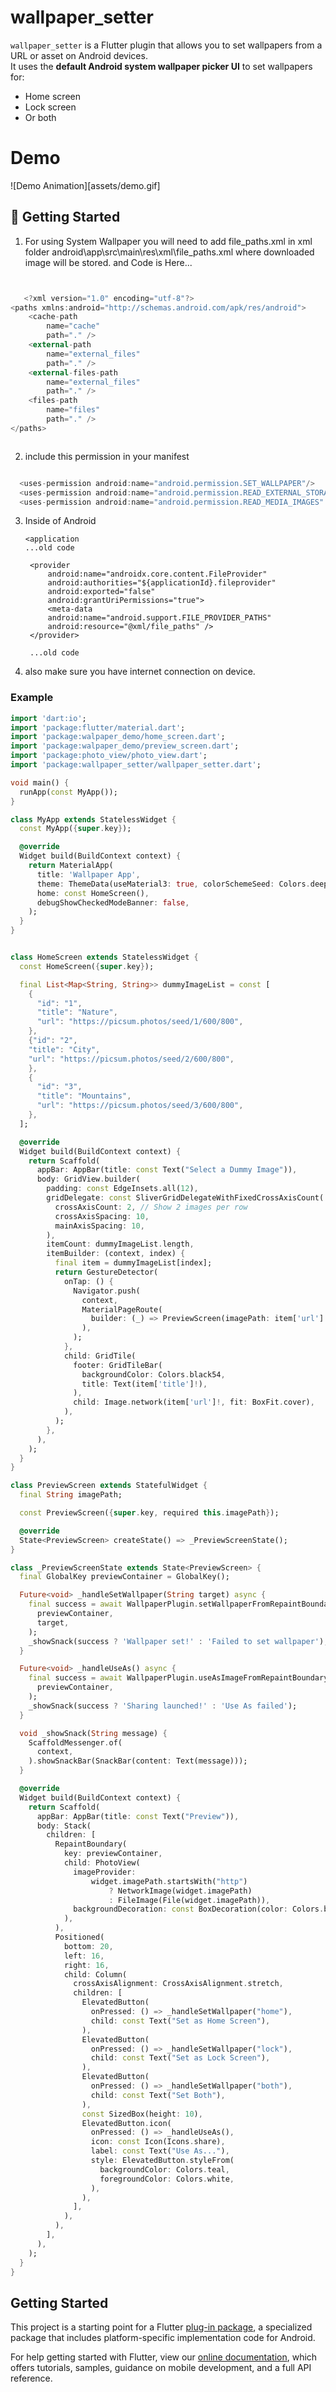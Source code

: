 # wallpaper_setter

`wallpaper_setter` is a Flutter plugin that allows you to set wallpapers from a URL or asset on Android devices.  
It uses the **default Android system wallpaper picker UI** to set wallpapers for:

- Home screen
- Lock screen
- Or both

# Demo

![Demo Animation][assets/demo.gif]


## 🚀 Getting Started


1) For using System Wallpaper you will need to add file_paths.xml in xml folder
   android\app\src\main\res\xml\file_paths.xml where downloaded image will be stored. 
   and Code is Here...

``` dart


   <?xml version="1.0" encoding="utf-8"?>
<paths xmlns:android="http://schemas.android.com/apk/res/android">
    <cache-path
        name="cache"
        path="." />
    <external-path
        name="external_files"
        path="." />
    <external-files-path
        name="external_files"
        path="." />
    <files-path
        name="files"
        path="." />
</paths>



 ```

2) include this permission in your manifest

``` dart

  <uses-permission android:name="android.permission.SET_WALLPAPER"/>
  <uses-permission android:name="android.permission.READ_EXTERNAL_STORAGE"/>
  <uses-permission android:name="android.permission.READ_MEDIA_IMAGES" />

```

3) Inside of Android
   
       <application
       ...old code
    
        <provider
            android:name="androidx.core.content.FileProvider"
            android:authorities="${applicationId}.fileprovider"
            android:exported="false"
            android:grantUriPermissions="true">
            <meta-data
            android:name="android.support.FILE_PROVIDER_PATHS"
            android:resource="@xml/file_paths" />
        </provider>

        ...old code
    </application>


4) also make sure you have internet connection on device.
### Example


``` dart
import 'dart:io';
import 'package:flutter/material.dart';
import 'package:walpaper_demo/home_screen.dart';
import 'package:walpaper_demo/preview_screen.dart';
import 'package:photo_view/photo_view.dart';
import 'package:wallpaper_setter/wallpaper_setter.dart';

void main() {
  runApp(const MyApp());
}

class MyApp extends StatelessWidget {
  const MyApp({super.key});

  @override
  Widget build(BuildContext context) {
    return MaterialApp(
      title: 'Wallpaper App',
      theme: ThemeData(useMaterial3: true, colorSchemeSeed: Colors.deepPurple),
      home: const HomeScreen(),
      debugShowCheckedModeBanner: false,
    );
  }
}


class HomeScreen extends StatelessWidget {
  const HomeScreen({super.key});

  final List<Map<String, String>> dummyImageList = const [
    {
      "id": "1",
      "title": "Nature",
      "url": "https://picsum.photos/seed/1/600/800",
    },
    {"id": "2",
    "title": "City", 
    "url": "https://picsum.photos/seed/2/600/800",
    },
    {
      "id": "3",
      "title": "Mountains",
      "url": "https://picsum.photos/seed/3/600/800",
    },
  ];

  @override
  Widget build(BuildContext context) {
    return Scaffold(
      appBar: AppBar(title: const Text("Select a Dummy Image")),
      body: GridView.builder(
        padding: const EdgeInsets.all(12),
        gridDelegate: const SliverGridDelegateWithFixedCrossAxisCount(
          crossAxisCount: 2, // Show 2 images per row
          crossAxisSpacing: 10,
          mainAxisSpacing: 10,
        ),
        itemCount: dummyImageList.length,
        itemBuilder: (context, index) {
          final item = dummyImageList[index];
          return GestureDetector(
            onTap: () {
              Navigator.push(
                context,
                MaterialPageRoute(
                  builder: (_) => PreviewScreen(imagePath: item['url']!),
                ),
              );
            },
            child: GridTile(
              footer: GridTileBar(
                backgroundColor: Colors.black54,
                title: Text(item['title']!),
              ),
              child: Image.network(item['url']!, fit: BoxFit.cover),
            ),
          );
        },
      ),
    );
  }
}

class PreviewScreen extends StatefulWidget {
  final String imagePath;

  const PreviewScreen({super.key, required this.imagePath});

  @override
  State<PreviewScreen> createState() => _PreviewScreenState();
}

class _PreviewScreenState extends State<PreviewScreen> {
  final GlobalKey previewContainer = GlobalKey();

  Future<void> _handleSetWallpaper(String target) async {
    final success = await WallpaperPlugin.setWallpaperFromRepaintBoundary(
      previewContainer,
      target,
    );
    _showSnack(success ? 'Wallpaper set!' : 'Failed to set wallpaper');
  }

  Future<void> _handleUseAs() async {
    final success = await WallpaperPlugin.useAsImageFromRepaintBoundary(
      previewContainer,
    );
    _showSnack(success ? 'Sharing launched!' : 'Use As failed');
  }

  void _showSnack(String message) {
    ScaffoldMessenger.of(
      context,
    ).showSnackBar(SnackBar(content: Text(message)));
  }

  @override
  Widget build(BuildContext context) {
    return Scaffold(
      appBar: AppBar(title: const Text("Preview")),
      body: Stack(
        children: [
          RepaintBoundary(
            key: previewContainer,
            child: PhotoView(
              imageProvider:
                  widget.imagePath.startsWith("http")
                      ? NetworkImage(widget.imagePath)
                      : FileImage(File(widget.imagePath)),
              backgroundDecoration: const BoxDecoration(color: Colors.black),
            ),
          ),
          Positioned(
            bottom: 20,
            left: 16,
            right: 16,
            child: Column(
              crossAxisAlignment: CrossAxisAlignment.stretch,
              children: [
                ElevatedButton(
                  onPressed: () => _handleSetWallpaper("home"),
                  child: const Text("Set as Home Screen"),
                ),
                ElevatedButton(
                  onPressed: () => _handleSetWallpaper("lock"),
                  child: const Text("Set as Lock Screen"),
                ),
                ElevatedButton(
                  onPressed: () => _handleSetWallpaper("both"),
                  child: const Text("Set Both"),
                ),
                const SizedBox(height: 10),
                ElevatedButton.icon(
                  onPressed: () => _handleUseAs(),
                  icon: const Icon(Icons.share),
                  label: const Text("Use As..."),
                  style: ElevatedButton.styleFrom(
                    backgroundColor: Colors.teal,
                    foregroundColor: Colors.white,
                  ),
                ),
              ],
            ),
          ),
        ],
      ),
    );
  }
}


```
## Getting Started

This project is a starting point for a Flutter
[plug-in package](https://flutter.io/developing-packages/),
a specialized package that includes platform-specific implementation code for
Android.

For help getting started with Flutter, view our
[online documentation](https://flutter.io/docs), which offers tutorials,
samples, guidance on mobile development, and a full API reference.